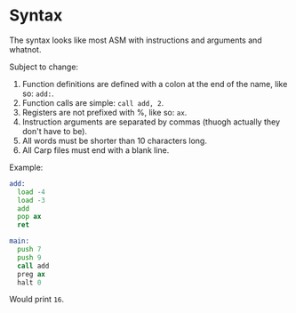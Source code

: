 # Syntax

The syntax looks like most ASM with instructions and arguments and whatnot.

Subject to change:

1. Function definitions are defined with a colon at the end of the name, like so: `add:`.
2. Function calls are simple: `call add, 2`.
3. Registers are not prefixed with %, like so: `ax`.
4. Instruction arguments are separated by commas (thuogh actually they don't have to be).
5. All words must be shorter than 10 characters long.
6. All Carp files must end with a blank line.

Example:

```asm
add:
  load -4
  load -3
  add
  pop ax
  ret

main:
  push 7
  push 9
  call add
  preg ax
  halt 0

```

Would print `16`.
